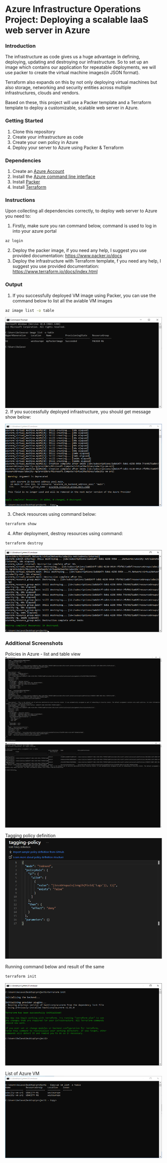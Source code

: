 # Azure Infrastructure Operations Project: Deploying a scalable IaaS web server in Azure

### Introduction
The infrastructure as code gives us a huge advantage in defining, deploying, updating and destroying our infrastructure. So to set up an image which contains our application for repeatable deployments, we will use packer to create the virtual machine images(in JSON format).

Terraform also expands on this by not only deploying virtual machines but also storage, networking and security entities across multiple infrastructures, clouds and vendors.

Based on these, this project will use a Packer template and a Terraform template to deploy a customizable, scalable web server in Azure.

### Getting Started
1. Clone this repository
2. Create your infrastructure as code
3. Create your own policy in Azure
4. Deploy your server to Azure using Packer & Terraform

### Dependencies
1. Create an [Azure Account](https://portal.azure.com) 
2. Install the [Azure command line interface](https://docs.microsoft.com/en-us/cli/azure/install-azure-cli?view=azure-cli-latest)
3. Install [Packer](https://www.packer.io/downloads)
4. Install [Terraform](https://www.terraform.io/downloads.html)

### Instructions
Upon collecting all dependencies correctly, to deploy web server to Azure you need to:
1. Firstly, make sure you ran command below, command is used to log in into your azure portal
```bash
az login
```
2. Deploy the packer image, if you need any help, I suggest you use provided documentation: https://www.packer.io/docs
3. Deploy the infrastructure with Terraform template, f you need any help, I suggest you use provided documentation: https://www.terraform.io/docs/index.html

### Output
1.  If you successfully deployed VM image using Packer, you can use the command below to list all the aviable VM images
```bash
az image list -o table
```
![image](images/az-image-list.png)
2. If you successfully deployed infrastructure, you should get message show below:

![image](images/terraform-apply.png)

3. Check resources using command below:
```bash
terraform show
```
4. After deployment, destroy resources using command:
```bash
terraform destroy
```
![image](images/terraform-destroy.png)
### Additional Screenshots
Policies in Azure - list and table view
![image-list](images/policies-list.png)
![image-table](images/policies-table.png)

Tagging policy definition
![image-tagging-policy](images/tagging-policy-portal.png)

Running command below and result of the same
```bash
terraform init
```
![image](images/terraform-init.png)

List of Azure VM
![image](images/az-vm-list-table.png)

